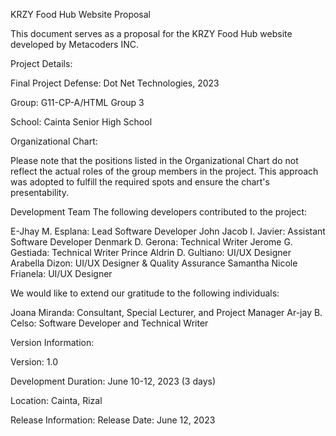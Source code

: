 KRZY Food Hub Website Proposal

This document serves as a proposal for the KRZY Food Hub website developed by Metacoders INC.

Project Details:

Final Project Defense: Dot Net Technologies, 2023

Group: G11-CP-A/HTML Group 3

School: Cainta Senior High School

Organizational Chart:

Please note that the positions listed in the Organizational Chart do not reflect the actual roles of the group members in the project. 
This approach was adopted to fulfill the required spots and ensure the chart's presentability.

Development Team
The following developers contributed to the project:

E-Jhay M. Esplana: Lead Software Developer
John Jacob I. Javier: Assistant Software Developer
Denmark D. Gerona: Technical Writer
Jerome G. Gestiada: Technical Writer
Prince Aldrin D. Gultiano: UI/UX Designer
Arabella Dizon: UI/UX Designer & Quality Assurance
Samantha Nicole Frianela: UI/UX Designer

We would like to extend our gratitude to the following individuals:

Joana Miranda: Consultant, Special Lecturer, and Project Manager
Ar-jay B. Celso: Software Developer and Technical Writer

Version Information:

Version: 1.0

Development Duration: June 10-12, 2023 (3 days)

Location: Cainta, Rizal

Release Information: Release Date: June 12, 2023